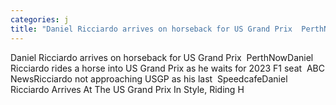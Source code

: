 ```yaml
---
categories: j
title: "Daniel Ricciardo arrives on horseback for US Grand Prix  PerthNow"
---
```

Daniel Ricciardo arrives on horseback for US Grand Prix&nbsp;&nbsp;PerthNowDaniel Ricciardo rides a horse into US Grand Prix as he waits for 2023 F1 seat&nbsp;&nbsp;ABC NewsRicciardo not approaching USGP as his last&nbsp;&nbsp;SpeedcafeDaniel Ricciardo Arrives At The US Grand Prix In Style, Riding H